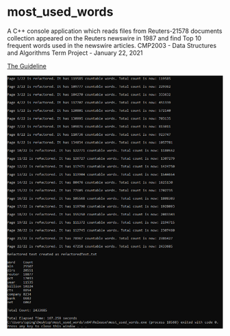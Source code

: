 # most_used_words
 A C++ console application which reads files from Reuters-21578 documents collection appeared on the Reuters newswire in 1987 and find Top 10 frequent words used in the newswire articles. CMP2003 - Data Structures and Algorithms Term Project - January 22, 2021
 
[The Guideline](CMP2003TermProject.pdf)

![Sample](sample.png)
